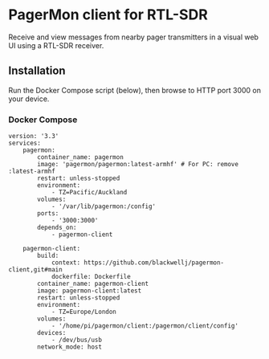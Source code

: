 # PagerMon client for RTL-SDR
Receive and view messages from nearby pager transmitters in a visual web UI using a RTL-SDR receiver.

## Installation
Run the Docker Compose script (below), then browse to HTTP port 3000 on your device.

### Docker Compose
```
version: '3.3'
services:
    pagermon:
        container_name: pagermon
        image: 'pagermon/pagermon:latest-armhf' # For PC: remove :latest-armhf
        restart: unless-stopped
        environment:
            - TZ=Pacific/Auckland
        volumes:
            - '/var/lib/pagermon:/config'
        ports:
            - '3000:3000'
        depends_on:
            - pagermon-client

    pagermon-client:
        build:
            context: https://github.com/blackwellj/pagermon-client,git#main
            dockerfile: Dockerfile
        container_name: pagermon-client
        image: pagermon-client:latest
        restart: unless-stopped
        environment:
            - TZ=Europe/London
        volumes:
            - '/home/pi/pagermon/client:/pagermon/client/config'
        devices:
            - /dev/bus/usb
        network_mode: host
```
